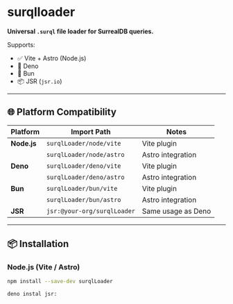 # surqlloader

**Universal `.surql` file loader for SurrealDB queries.**

Supports:

- ✅ Vite + Astro (Node.js)
- 🦕 Deno
- 🐇 Bun
- 📦 JSR (`jsr.io`)

---

## 🌐 Platform Compatibility

| Platform    | Import Path                 | Notes              |
| ----------- | --------------------------- | ------------------ |
| **Node.js** | `surqlLoader/node/vite`     | Vite plugin        |
|             | `surqlLoader/node/astro`    | Astro integration  |
| **Deno**    | `surqlLoader/deno/vite`     | Vite plugin        |
|             | `surqlLoader/deno/astro`    | Astro integration  |
| **Bun**     | `surqlLoader/bun/vite`      | Vite plugin        |
|             | `surqlLoader/bun/astro`     | Astro integration  |
| **JSR**     | `jsr:@your-org/surqlLoader` | Same usage as Deno |

---

## 📦 Installation

### Node.js (Vite / Astro)

```bash
npm install --save-dev surqlLoader

deno instal jsr:

```
